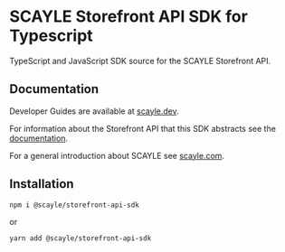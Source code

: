 # SCAYLE Storefront API SDK for Typescript

TypeScript and JavaScript SDK source for the SCAYLE Storefront API.

## Documentation

Developer Guides are available at [scayle.dev](https://scayle.dev).

For information about the Storefront API that this SDK abstracts see the [documentation](https://scayle.dev/en/dev/storefront-api/introduction).

For a general introduction about SCAYLE see [scayle.com](https://scayle.com/).

## Installation

```
npm i @scayle/storefront-api-sdk
```

or

```
yarn add @scayle/storefront-api-sdk
```

